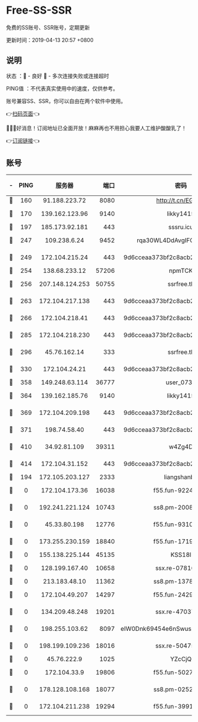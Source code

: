 # Free-SS-SSR

免费的SS账号、SSR账号，定期更新

更新时间：2019-04-13 20:57 +0800

## 说明

状态     ：🙂 - 良好 🙁 - 多次连接失败或连接超时

PING值   ：不代表真实使用中的速度，仅供参考。

账号兼容SS、SSR，你可以自由在两个软件中使用。

👉[扫码页面](https://liesauer.github.io/Free-SS-SSR/)👈

🎉🎉🎉好消息！订阅地址已全面开放！麻麻再也不用担心我要人工维护酸酸乳了！

👉[订阅链接](https://www.liesauer.net/yogurt/subscribe?ACCESS_TOKEN=DAYxR3mMaZAsaqUb)👈

## 账号

|-|PING|服务器|端口|密码|加密方式|区域|
|:----:|:----:|:-----:|-----:|:----:|:----:|:----:|
|🙂|160|91.188.223.72|8080|http://t.cn/EGJIyrl|rc4-md5|RU|
|🙂|170|139.162.123.96|9140|likky1415|aes-256-cfb|JP|
|🙂|197|185.173.92.181|443|sssru.icu|rc4-md5|RU|
|🙂|247|109.238.6.24|9452|rqa30WL4DdAvgIFG6Fs3znzTa|aes-256-cfb|FR|
|🙂|249|172.104.215.24|443|9d6cceaa373bf2c8acb22e60b6a58be6|aes-256-cfb|US|
|🙂|254|138.68.233.12|57206|npmTCK|rc4-md5|US|
|🙂|256|207.148.124.253|50755|ssrfree.tk|aes-256-cfb|SG|
|🙂|263|172.104.217.138|443|9d6cceaa373bf2c8acb22e60b6a58be6|aes-256-cfb|US|
|🙂|266|172.104.218.41|443|9d6cceaa373bf2c8acb22e60b6a58be6|aes-256-cfb|US|
|🙂|285|172.104.218.230|443|9d6cceaa373bf2c8acb22e60b6a58be6|aes-256-cfb|US|
|🙂|296|45.76.162.14|333|ssrfree.tk|aes-256-cfb|SG|
|🙂|330|172.104.24.21|443|9d6cceaa373bf2c8acb22e60b6a58be6|aes-256-cfb|US|
|🙂|358|149.248.63.114|36777|user_0731|chacha20|CA|
|🙂|364|139.162.185.76|9140|likky1415|aes-256-cfb|DE|
|🙂|369|172.104.209.198|443|9d6cceaa373bf2c8acb22e60b6a58be6|aes-256-cfb|US|
|🙂|371|198.74.58.40|443|9d6cceaa373bf2c8acb22e60b6a58be6|aes-256-cfb|US|
|🙂|410|34.92.81.109|39311|w4Zg4D|chacha20-ietf|US|
|🙂|414|172.104.31.152|443|9d6cceaa373bf2c8acb22e60b6a58be6|aes-256-cfb|US|
|🙂|194|172.105.203.127|2333|liangshanbo|chacha20|JP|
|🙁|0|172.104.173.36|16038|f55.fun-92247819|aes-256-cfb|SG|
|🙁|0|192.241.221.124|10743|ss8.pm-20087644|aes-256-cfb|US|
|🙁|0|45.33.80.198|12776|f55.fun-93107872|aes-256-cfb|US|
|🙁|0|173.255.230.159|18840|f55.fun-17191367|aes-256-cfb|US|
|🙁|0|155.138.225.144|45135|KSS18l|rc4-md5|US|
|🙁|0|128.199.167.40|10658|ssx.re-07816101|aes-256-cfb|SG|
|🙁|0|213.183.48.10|11362|ss8.pm-13781696|rc4-md5|RU|
|🙁|0|172.104.49.207|14297|f55.fun-24293624|aes-256-cfb|SG|
|🙁|0|134.209.48.248|19201|ssx.re-47037445|aes-256-cfb|US|
|🙁|0|198.255.103.62|8097|eIW0Dnk69454e6nSwuspv9DmS201tQ0D|aes-256-cfb|US|
|🙁|0|198.199.109.236|18016|ssx.re-50475816|aes-256-cfb|US|
|🙁|0|45.76.222.9|1025|YZcCjQ|rc4-md5|JP|
|🙁|0|172.104.33.9|19806|f55.fun-50279923|aes-256-cfb|SG|
|🙁|0|178.128.108.168|18077|ss8.pm-02520646|aes-256-cfb|SG|
|🙁|0|172.104.211.238|19294|f55.fun-39915155|aes-256-cfb|US|
